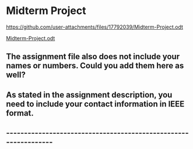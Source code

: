 #  Midterm Project
https://github.com/user-attachments/files/17792039/Midterm-Project.odt

[Midterm-Project.odt](https://github.com/user-attachments/files/17792039/Midterm-Project.odt)

##   The assignment file also does not include your names or numbers. Could you add them here as well?
##   As stated in the assignment description, you need to include your contact information in IEEE format.
## ----------------------------------------------------------------


